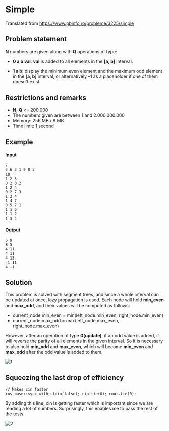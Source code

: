 # Simple

Translated from https://www.pbinfo.ro/probleme/3225/simple

## Problem statement

**N** numbers are given along with **Q** operations of type:

* **0 a b val**: **val** is added to all elements in the **[a, b]** interval.

* **1 a b**: display the minimum even element and the maximum odd element in the **[a, b]** interval, or alternatively **-1** as a placeholder if one of them doesn't exist. 

## Restrictions and remarks

* **N**, **Q** <= 200.000
* The numbers given are between 1 and 2.000.000.000
* Memory: 256 MB / 8 MB
* Time limit: 1 second

## Example

#### Input
```
7
5 6 3 1 9 8 5
10
1 2 5
0 2 3 2
1 2 4
0 2 7 3
1 2 4
1 4 7
0 5 7 1
1 1 6
1 1 2
1 3 4
```

#### Output
```
6 9
8 5
4 11
4 11
4 13
-1 11
4 -1
```
## Solution

This problem is solved with segment trees, and since a whole interval can be updated at once, lazy propagation is used. Each node will hold **min_even** and **max_odd**, and their values
will be computed as follows: 

* current_node.min_even = min(left_node.min_even, right_node.min_even)
* current_node.max_odd = max(left_node.max_even, right_node.max_even)

However, after an operation of type **0(update)**, if an odd value is added, it will reverse the parity of all elements in the given interval. So it is necessary to also hold
**min_odd** and **max_even**, which will become **min_even** and **max_odd** after the odd value is added to them.

![1](https://user-images.githubusercontent.com/79721547/122611810-a2c7cf00-d08a-11eb-8ad6-13b54b40cc51.png)

## Squeezing the last drop of efficiency

```
// Makes cin faster
ios_base::sync_with_stdio(false); cin.tie(0); cout.tie(0);
```

By adding this line, cin is getting faster which is important since we are reading a lot of numbers. Surprisingly, this enables me to pass the rest of the tests.

![2](https://user-images.githubusercontent.com/79721547/122612004-0520cf80-d08b-11eb-9523-eccaa035eba4.png)

